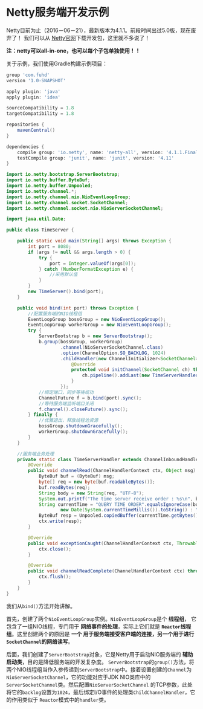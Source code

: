Netty服务端开发示例
=============================================================
Netty目前为止（2016－06－21），最新版本为4.1.1。前段时间出过5.0版，现在废弃了！
我们可以从 [Netty官网](http://netty.io/)下载开发包，这里就不多说了！

**注：netty可以all-in-one，也可以每个子包单独使用！！**

关于示例，我们使用Gradle构建示例项目：
```gradle
group 'com.fuhd'
version '1.0-SNAPSHOT'

apply plugin: 'java'
apply plugin: 'idea'

sourceCompatibility = 1.8
targetCompatibility = 1.8

repositories {
    mavenCentral()
}

dependencies {
    compile group: 'io.netty', name: 'netty-all', version: '4.1.1.Final'
    testCompile group: 'junit', name: 'junit', version: '4.11'
}

```

```java
import io.netty.bootstrap.ServerBootstrap;
import io.netty.buffer.ByteBuf;
import io.netty.buffer.Unpooled;
import io.netty.channel.*;
import io.netty.channel.nio.NioEventLoopGroup;
import io.netty.channel.socket.SocketChannel;
import io.netty.channel.socket.nio.NioServerSocketChannel;

import java.util.Date;

public class TimeServer {

    public static void main(String[] args) throws Exception {
        int port = 8080;
        if (args != null && args.length > 0) {
            try {
                port = Integer.valueOf(args[0]);
            } catch (NumberFormatException e) {
                //采用默认值
            }
        }
        new TimeServer().bind(port);
    }

    public void bind(int port) throws Exception {
        //配置服务端的NIO线程组
        EventLoopGroup bossGroup = new NioEventLoopGroup();
        EventLoopGroup workerGroup = new NioEventLoopGroup();
        try {
            ServerBootstrap b = new ServerBootstrap();
            b.group(bossGroup, workerGroup)
                    .channel(NioServerSocketChannel.class)
                    .option(ChannelOption.SO_BACKLOG, 1024)
                    .childHandler(new ChannelInitializer<SocketChannel>() {
                        @Override
                        protected void initChannel(SocketChannel ch) throws Exception {
                            ch.pipeline().addLast(new TimeServerHandler());
                        }
                    });
            //绑定端口，同步等待成功
            ChannelFuture f = b.bind(port).sync();
            //等待服务端监听端口关闭
            f.channel().closeFuture().sync();
        } finally {
            //优雅退出，释放线程池资源
            bossGroup.shutdownGracefully();
            workerGroup.shutdownGracefully();
        }
    }

    //服务端业务处理
    private static class TimeServerHandler extends ChannelInboundHandlerAdapter {
        @Override
        public void channelRead(ChannelHandlerContext ctx, Object msg) throws Exception {
            ByteBuf buf = (ByteBuf) msg;
            byte[] req = new byte[buf.readableBytes()];
            buf.readBytes(req);
            String body = new String(req, "UTF-8");
            System.out.printf("The time server receive order : %s\n", body);
            String currentTime = "QUERY TIME ORDER".equalsIgnoreCase(body) ?
                    new Date(System.currentTimeMillis()).toString() : "BAD ORDER";
            ByteBuf resp = Unpooled.copiedBuffer(currentTime.getBytes());
            ctx.write(resp);
        }

        @Override
        public void exceptionCaught(ChannelHandlerContext ctx, Throwable cause) throws Exception {
            ctx.close();
        }

        @Override
        public void channelReadComplete(ChannelHandlerContext ctx) throws Exception {
            ctx.flush();
        }
    }
}
```
我们从`bind()`方法开始讲解。

首先，创建了两个`NioEventLoopGroup`实例。`NioEventLoopGroup`是个 **线程组**，
它包含了一组NIO线程，专门用于 **网络事件的处理**，实际上它们就是 **`Reactor`线程组**。这里创建两个的原因是 **一个
用于服务端接受客户端的连接，另一个用于进行`SocketChannel`的网络读写**。

后面，我们创建了`ServerBootstrap`对象，它是Netty用于启动NIO服务端的 **辅助启动类**，目的是降低服务端的开发复杂度。
`ServerBootstrap`的`group()`方法，将两个NIO线程组当作入参传递到`ServerBootstrap`中。接着设置创建的`Channel`为
`NioServerSocketChannel`，它的功能对应于JDK NIO类库中的`ServerSocketChannel`类。然后配置`NioServerSocketChannel`
的TCP参数，此处将它的`backlog`设置为`1024`，最后绑定I/O事件的处理类`ChildChannelHandler`，它的作用类似于
`Reactor`模式中的`handler`类。
